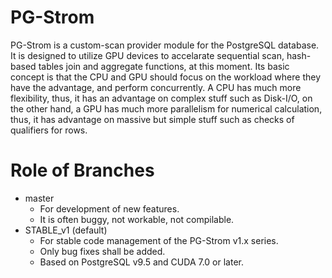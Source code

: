 PG-Strom
========

PG-Strom is a custom-scan provider module for the PostgreSQL database.
It is designed to utilize GPU devices to accelarate sequential scan, hash-
based tables join and aggregate functions, at this moment.
Its basic concept is that the CPU and GPU should focus on the workload where
they have the advantage, and perform concurrently.
A CPU has much more flexibility, thus, it has an advantage on complex stuff
such as Disk-I/O, on the other hand, a GPU has much more parallelism for
numerical calculation, thus, it has advantage on massive but simple stuff
such as checks of qualifiers for rows.

# Role of Branches
* master
    * For development of new features.
    * It is often buggy, not workable, not compilable.
* STABLE_v1 (default)
    * For stable code management of the PG-Strom v1.x series.
    * Only bug fixes shall be added.
    * Based on PostgreSQL v9.5 and CUDA 7.0 or later.

